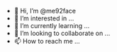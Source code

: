 - 👋 Hi, I’m @me92face
- 👀 I’m interested in ...
- 🌱 I’m currently learning ...
- 💞️ I’m looking to collaborate on ...
- 📫 How to reach me ...

<!---
me92face/me92face is a ✨ special ✨ repository because its `README.md` (this file) appears on your GitHub profile.
You can click the Preview link to take a look at your changes.
--->

